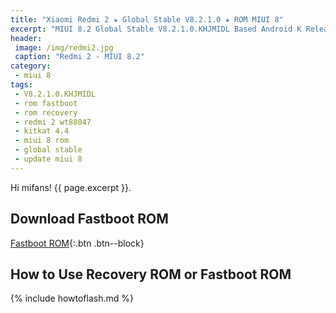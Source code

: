 ```yaml
---
title: "Xiaomi Redmi 2 ★ Global Stable V8.2.1.0 ★ ROM MIUI 8"
excerpt: "MIUI 8.2 Global Stable V8.2.1.0.KHJMIDL Based Android K Released for Redmi 2 (wt88047)! Download here"
header:
 image: /img/redmi2.jpg
 caption: "Redmi 2 - MIUI 8.2"
category:
 - miui 8
tags:
 - V8.2.1.0.KHJMIDL
 - rom fastboot
 - rom recovery
 - redmi 2 wt88047
 - kitkat 4.4
 - miui 8 rom
 - global stable
 - update miui 8
---
```


Hi mifans! {{ page.excerpt }}.

## Download Fastboot ROM 

[Fastboot ROM](/bigota?ver=V8.2.1.0.KHJMIDL&type=wt88047_global_images&name=20170214.0000.00_4.4_global_c5fecbbd3a.tgz){:.btn .btn--block}

## How to Use Recovery ROM or Fastboot ROM

{% include howtoflash.md %}
